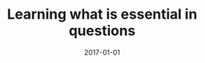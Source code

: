 ---
title: "Learning what is essential in questions"
collection: publications
permalink: /publication/2017-01-01-Learning-what-is-essential-in-questions
date: 2017-01-01
venue: 'Proceedings of the 21st Conference on Computational Natural Language Learning (CoNLL 2017)'
---
